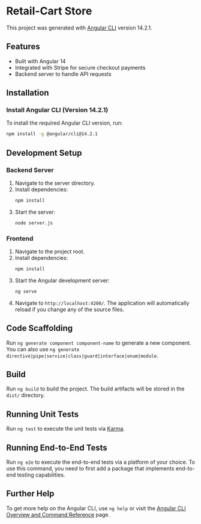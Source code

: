 # Retail-Cart Store

This project was generated with [Angular CLI](https://github.com/angular/angular-cli) version 14.2.1.

## Features
- Built with Angular 14
- Integrated with Stripe for secure checkout payments
- Backend server to handle API requests

## Installation
### Install Angular CLI (Version 14.2.1)
To install the required Angular CLI version, run:
```sh
npm install -g @angular/cli@14.2.1
```

## Development Setup
### Backend Server
1. Navigate to the server directory.
2. Install dependencies:
   ```sh
   npm install
   ```
3. Start the server:
   ```sh
   node server.js
   ```

### Frontend
1. Navigate to the project root.
2. Install dependencies:
   ```sh
   npm install
   ```
3. Start the Angular development server:
   ```sh
   ng serve
   ```
4. Navigate to `http://localhost:4200/`. The application will automatically reload if you change any of the source files.

## Code Scaffolding
Run `ng generate component component-name` to generate a new component. You can also use `ng generate directive|pipe|service|class|guard|interface|enum|module`.

## Build
Run `ng build` to build the project. The build artifacts will be stored in the `dist/` directory.

## Running Unit Tests
Run `ng test` to execute the unit tests via [Karma](https://karma-runner.github.io).

## Running End-to-End Tests
Run `ng e2e` to execute the end-to-end tests via a platform of your choice. To use this command, you need to first add a package that implements end-to-end testing capabilities.

## Further Help
To get more help on the Angular CLI, use `ng help` or visit the [Angular CLI Overview and Command Reference](https://angular.io/cli) page.

